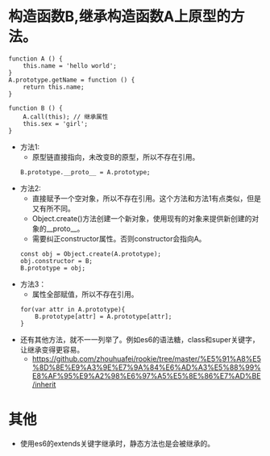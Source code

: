 # 构造函数B,继承构造函数A上原型的方法。
```
function A () {
    this.name = 'hello world';
}
A.prototype.getName = function () {
    return this.name;
}

function B () {
    A.call(this); // 继承属性
    this.sex = 'girl';
}
```
* 方法1:
    - 原型链直接指向，未改变B的原型，所以不存在引用。
    ```
    B.prototype.__proto__ = A.prototype;
    ```
* 方法2:
    - 直接赋予一个空对象，所以不存在引用。这个方法和方法1有点类似，但是又有所不同。
    - Object.create()方法创建一个新对象，使用现有的对象来提供新创建的对象的__proto__。
    - 需要纠正constructor属性。否则constructor会指向A。
    ```
    const obj = Object.create(A.prototype);
    obj.constructor = B;
    B.prototype = obj;
    ```
* 方法3：
    - 属性全部赋值，所以不存在引用。
    ```
    for(var attr in A.prototype){
        B.prototype[attr] = A.prototype[attr];
    }
    ```
* 还有其他方法，就不一一列举了。例如es6的语法糖，class和super关键字，让继承变得更容易。
    - https://github.com/zhouhuafei/rookie/tree/master/%E5%91%A8%E5%8D%8E%E9%A3%9E%E7%9A%84%E6%AD%A3%E5%88%99%E8%AF%95%E9%A2%98%E6%97%A5%E5%8E%86%E7%AD%BE/inherit

# 其他
* 使用es6的extends关键字继承时，静态方法也是会被继承的。
